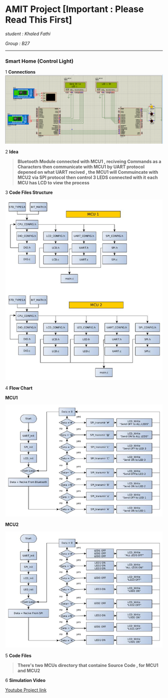 # AMIT Project  [Important : Please Read This First]

*student : Khaled Fathi*

*Group  : B27*

---

### Smart Home (Control Light)

1 **Connections** 
![image](https://raw.githubusercontent.com/khaledfathi/AMIT_Project/main/images/Screenshot%20from%202021-03-28%2020-31-21.png)

2 **Idea** 
> **Bluetooth Module connected with MCU1 , reciveing   Commands as a Characters then communicate with MCU1 by UART protocol** 
> **depened on what UART recived , the MCU1 will Commuincate with MCU2 via SPI protocol then control 3 LEDS connected with it** 
> **each MCU has LCD to view the process** 

3 **Code Files Structure**

![MCU1_FlowChart](https://raw.githubusercontent.com/khaledfathi/AMIT_Project/main/images/structure4.jpg)

4 **Flow Chart**

**MCU1**

 ![MCU1_FlowChart](https://raw.githubusercontent.com/khaledfathi/AMIT_Project/main/images/MCU1_FC.jpg)
 
 **MCU2**
  
 ![MCU1_FlowChart](https://raw.githubusercontent.com/khaledfathi/AMIT_Project/main/images/MCU2_FC_2.jpg)
 
5 **Code Files**
  > **There's two MCUs directory that containe Source Code , for MCU1 and MCU2**
 
6 **Simulation Video**
 
 [Youtube Project link](https://www.youtube.com/watch?v=3tZD3g2ydt8)

